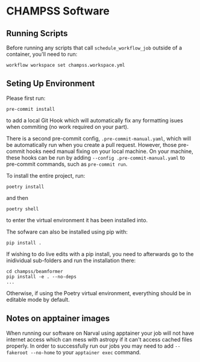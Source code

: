 # CHAMPSS Software

## Running Scripts

Before running any scripts that call `schedule_workflow_job` outside of a container, you'll need to run:
```
workflow workspace set champss.workspace.yml
```

## Seting Up Environment

Please first run:
```
pre-commit install
```
to add a local Git Hook which will automatically fix any formatting isues when commiting (no work required on your part).

There is a second pre-commit config, `.pre-commit-manual.yaml`, which will be automatically run when you create a pull request.
However, those pre-commit hooks need manual fixing on your local machine.
On your machine, these hooks can be run by adding `--config .pre-commit-manual.yaml` to pre-commit commands, such as `pre-commit run`.

To install the entire project, run:
```
poetry install
```
and then
```
poetry shell
```
to enter the virtual environment it has been installed into.

The sofware can also be installed using pip with:
```
pip install .
```

If wishing to do live edits with a pip install, you need to afterwards go to the inidividual sub-folders and run the installation there:
```
cd champss/beamformer
pip install -e . --no-deps
...
```
Otherwise, if using the Poetry virtual environment, everything should be in editable mode by default.


## Notes on apptainer images

When running our software on Narval using apptainer your job will not have internet access which can mess with astropy if it can't access cached files properly.
In order to successfully run our jobs you may need to add `--fakeroot --no-home` to your `apptainer exec` command.

